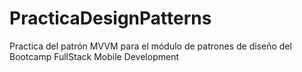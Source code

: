 # PracticaDesignPatterns

Practica del patrón MVVM para el módulo de patrones de diseño del Bootcamp FullStack Mobile Development 
